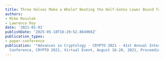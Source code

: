 ```yaml
---
title: Three Halves Make a Whole? Beating the Half-Gates Lower Bound for Garbled Circuits
authors:
- Mike Rosulek
- Lawrence Roy
date: '2021-01-01'
publishDate: '2025-05-18T16:29:52.864966Z'
publication_types:
- paper-conference
publication: '*Advances in Cryptology - CRYPTO 2021 - 41st Annual International Cryptology
  Conference, CRYPTO 2021, Virtual Event, August 16-20, 2021, Proceedings, Part I*'
---
```

